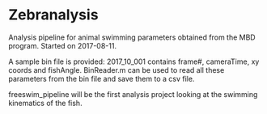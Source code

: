 # Zebranalysis

Analysis pipeline for animal swimming parameters obtained from the MBD program.
Started on 2017-08-11.

A sample bin file is provided: 2017_10_001 contains frame#, cameraTime, xy coords and fishAngle. BinReader.m can be used to read all these parameters from the bin file and save them to a csv file. 

freeswim_pipeline will be the first analysis project looking at the swimming kinematics of the fish.
